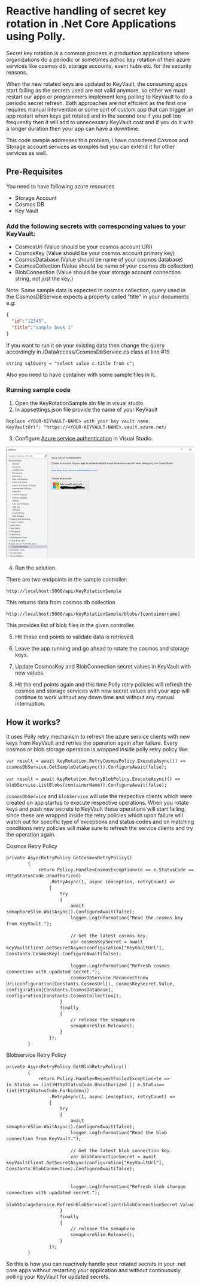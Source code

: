 # Reactive handling of secret key rotation in .Net Core Applications using Polly.
Secret key rotation is a common process in production applications where organizations do a periodic or sometimes adhoc key rotation of their azure services like cosmos db, storage accounts, event hubs etc. for the security reasons.

When the new rotated keys are updated to KeyVault, the consuming apps start failing as the secrets used are not valid anymore, so either we must restart our apps or programmers implement long polling to KeyVault to do a periodic secret refresh. Both approaches are not efficient as the first one requires manual intervention or some sort of custom app that can trigger an app restart when keys get rotated and in the second one if you poll too frequently then it will add to unnecessary KeyVault cost and if you do it with a longer duration then your app can have a downtime.

This code sample addresses this problem, i have considered Cosmos and Storage account services as exmples but you can extend it for other services as well.

## Pre-Requisites
You need to have following azure resources

* Storage Account
* Cosmos DB
* Key Vault

### Add the following secrets with corresponding values to your KeyVault:
* CosmosUrl        (Value should be your cosmos account URI)
* CosmosKey        (Value should be your cosmos account primary key)
* CosmosDatabase   (Value should be name of your cosmos database)
* CosmosCollection (Value should be name of your cosmos db collection)
* BlobConnection   (Value should be your storage account connection string, not just the key.)

Note: Some sample data is expected in cosmos collection, query used in the CosmosDBService expects a property called "title" in your documents e.g:
```json
{
  "id":"12345",
  "title":"sample book 1"
}
```

If you want to run it on your existing data then change the query accordingly in /DataAccess/CosmosDbService.cs class at line #19
```
string sqlQuery = "select value c.title from c";
```
Also you need to have container with some sample files in it.

### Running sample code
1. Open the KeyRotationSample.sln file in visual studio
2. In appsettings.json file provide the name of your KeyVault

```
Replace <YOUR-KEYVAULT-NAME> with your key vault name.
KeyVaultUrl": "https://<YOUR-KEYVAULT-NAME>.vault.azure.net/
```

3. Configure [Azure service authentication](https://docs.microsoft.com/en-us/azure/key-vault/general/service-to-service-authentication#:~:text=Authenticating%20with%20Visual%20Studio,local%20development%2C%20and%20select%20OK.) in Visual Studio.

![Azure Service Authentication](azure-service-auth.png)

4. Run the solution.

There are two endpoints in the sample controller:

```
http://localhost:5000/api/KeyRotationSample
```
This returns data from cosmos db collection

```
http://localhost:5000/api/KeyRotationSample/blobs/{containername}
```
This provides list of blob files in the given controller.

5. Hit those end points to validate data is retrieved.

6. Leave the app running and go ahead to rotate the cosmos and storage keys.

7. Update CosmosKey and BlobConnection secret values in KeyVault with new values.

8. Hit the end points again and this time Polly retry policies will refresh the cosmos and storage services with new secret values and your app will continue to work without any down time and without any manual interruption.

## How it works?
It uses Polly retry mechanism to refresh the azure service clients with new keys from KeyVault and retries the operation again after failure. Every cosmos or blob storage operation is wrapped inside polly retry policy like:

```
var result = await keyRotation.RetryCosmosPolicy.ExecuteAsync(() => cosmosDbService.GetSampleDataAsync()).ConfigureAwait(false);

var result = await keyRotation.RetryBlobPolicy.ExecuteAsync(() => blobService.ListBlobs(containerName)).ConfigureAwait(false);
```

`cosmosDbService` and `blobService` will use the respective clients which were created on app startup to execute respective operations. When you rotate keys and push new secrets to KeyVault these operations will start failing, since these are wrapped inside the retry policies which upon failure will watch out for specific type of exceptions and status codes and on matching conditions retry policies will make sure to refresh the service clients and try the operation again. 

Cosmos Retry Policy
```
private AsyncRetryPolicy GetCosmosRetryPolicy()
        {
            return Policy.Handle<CosmosException>(e => e.StatusCode == HttpStatusCode.Unauthorized)
                .RetryAsync(1, async (exception, retryCount) =>
                {
                    try
                    {
                        await semaphoreSlim.WaitAsync().ConfigureAwait(false);
                        logger.LogInformation("Read the cosmos key from KeyVault.");

                        // Get the latest cosmos key.
                        var cosmosKeySecret = await keyVaultClient.GetSecretAsync(configuration["KeyVaultUrl"], Constants.CosmosKey).ConfigureAwait(false);

                        logger.LogInformation("Refresh cosmos connection with upadated secret.");
                        cosmosDbService.Reconnect(new Uri(configuration[Constants.CosmosUrl]), cosmosKeySecret.Value, configuration[Constants.CosmosDatabase], configuration[Constants.CosmosCollection]);
                    }
                    finally
                    {
                        // release the semaphore
                        semaphoreSlim.Release();
                    }
                });
        }
```

Blobservice Retry Policy

```
private AsyncRetryPolicy GetBlobRetryPolicy()
        {
            return Policy.Handle<RequestFailedException>(e => (e.Status == (int)HttpStatusCode.Unauthorized || e.Status== (int)HttpStatusCode.Forbidden))
                .RetryAsync(1, async (exception, retryCount) =>
                {
                    try
                    {
                        await semaphoreSlim.WaitAsync().ConfigureAwait(false);
                        logger.LogInformation("Read the blob connection from KeyVault.");

                        // Get the latest blob connection key.
                        var blobConnectionSecret = await keyVaultClient.GetSecretAsync(configuration["KeyVaultUrl"], Constants.BlobConnection).ConfigureAwait(false);


                        logger.LogInformation("Refresh blob storage connection with upadated secret.");
                        blobStorageService.RefreshBlobServiceClient(blobConnectionSecret.Value);
                    }
                    finally
                    {
                        // release the semaphore
                        semaphoreSlim.Release();
                    }
                });
        }
```

So this is how you can reactively handle your rotated secrets in your .net core apps without restarting your application and without continuously polling your KeyVault for updated secrets.


